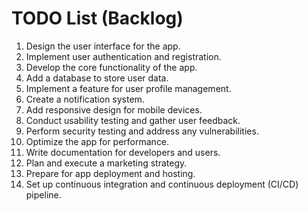 # TODO List (Backlog)

1. Design the user interface for the app.
2. Implement user authentication and registration.
3. Develop the core functionality of the app.
4. Add a database to store user data.
5. Implement a feature for user profile management.
6. Create a notification system.
7. Add responsive design for mobile devices.
8. Conduct usability testing and gather user feedback.
9. Perform security testing and address any vulnerabilities.
10. Optimize the app for performance.
11. Write documentation for developers and users.
12. Plan and execute a marketing strategy.
13. Prepare for app deployment and hosting.
14. Set up continuous integration and continuous deployment (CI/CD) pipeline.
